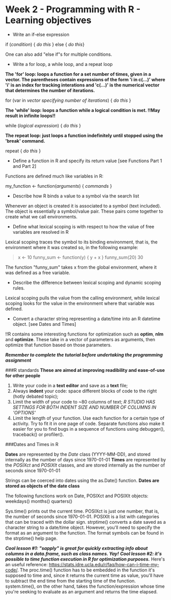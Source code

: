 # Week 2 - Programming with R - Learning objectives

* Write an if-else expression

if (*condition*) {
*do this*
} else {
*do this*}

One can also add "else if"s for multiple conditions. 

* Write a for loop, a while loop, and a repeat loop

**The 'for' loop: loops a function for a set number of times, given in a vector. The parentheses contain expressions of the form 'i in c(...)' where 'i' is an index for tracking interations and 'c(...)' is the numerical vector that determines the number of iterations.**

for (var in *vector specifying number of iterations*) {
*do this*
}

**The 'while' loop: loops a function while a logical condition is met. !!May result in infinite loops!!**

while (*logical expression*) {
*do this*
}

**The repeat loop: just loops a function indefinitely until stopped using the 'break' command.**

repeat {
*do this*
}

* Define a function in R and specify its return value [see Functions Part 1 and Part 2]

Functions are defined much like variables in R:

my_function <- function(*arguments*) {
*commands*
}

* Describe how R binds a value to a symbol via the search list

Whenever an object is created it is associated to a symbol (text included). The object is essentially a symbol/value pair. These pairs come together to create what we call environments. 

* Define what lexical scoping is with respect to how the value of free variables are resolved in R

Lexical scoping traces the symbol to its binding environment, that is, the environment where it was created so, in the following example:

> x <- 10
> funny_sum <- function(y) {
    y + x
}
> funny_sum(20)
> 30

The function "funny_sum" takes x from the global environment, where it was defined as a free variable. 

* Describe the difference between lexical scoping and dynamic scoping rules.

Lexical scoping pulls the value from the calling environment, while lexical scoping looks for the value in the environment where that variable was defined. 

* Convert a character string representing a date/time into an R datetime object. [see Dates and Times]

!!R contains some interesting functions for optimization such as **optim**, **nlm** and **optimize**. These take in a vector of parameters as arguments, then optimize that function based on those parameters.

***Remember to complete the tutorial before undertaking the programming assignment***

###R standards
**These are aimed at improving readibility and ease-of-use for other people**

1) Write your code in a **text editor** and save as a **text** file;
2) Always **indent** your code: space different blocks of code to the right (hotly debated topic);
3) Limit the width of your code to ~80 columns of text;
*R STUDIO HAS SETTINGS FOR BOTH INDENT SIZE AND NUMBER OF COLUMNS IN 'OPTIONS'*
4) Limit the length of your function. Use each function for a certain type of activity. Try to fit it in one page of code. Separate functions also make it easier for you to find bugs in a sequence of functions using debugger(), traceback() or profiler(). 

###Dates and Times in R

**Dates** are represented by the *Date* class (YYYY-MM-DD), and stored internally as the number of days since 1970-01-01
**Times** are represented by the *POSIXct* and *POSIXlt* classes, and are stored internally as the number of seconds since 1970-01-01

Strings can be coerced into dates using the as.Date() function. **Dates are stored as objects of the date class**

The following functions work on Date, POSIXct and POSIXlt objects:
weekdays()
months()
quarters()

Sys.time() prints out the current time.
POSIXct is just one number, that is, the number of seconds since 1970-01-01. POSIXlt is a list with categories that can be traced with the dollar sign. 
strptime() converts a date saved as a character string to a date/time object. However, you'll need to specify the format as an argument to the function. The format symbols can be found in the strptime() help page. 

***Cool lesson #1: "sapply" is great for quickly extracting info about columns in a data.frame, such as class names. Yay!***
***Cool lesson #2: it's possible to time function execution in R for optimization purposes.*** Here's an useful reference: https://stats.idre.ucla.edu/r/faq/how-can-i-time-my-code/. The proc.time() function has to be embedded in the function it's supposed to time and, since it returns the current time as value, you'll have to subtract the end time from the starting time of the function. system.time(), on the other hand, takes the function/expression whose time you're seeking to evaluate as an argument and returns the time elapsed. 
